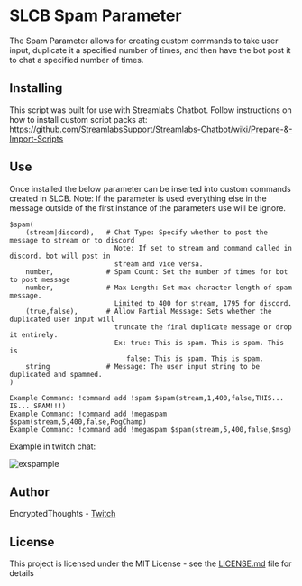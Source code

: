 # SLCB Spam Parameter

The Spam Parameter allows for creating custom commands to take user input, duplicate it
a specified number of times, and then have the bot post it to chat a specified number
of times.

## Installing

This script was built for use with Streamlabs Chatbot.
Follow instructions on how to install custom script packs at:
https://github.com/StreamlabsSupport/Streamlabs-Chatbot/wiki/Prepare-&-Import-Scripts

## Use

Once installed the below parameter can be inserted into custom commands created in SLCB.
Note: If the parameter is used everything else in the message outside of the first instance
of the parameters use will be ignore. 
```
$spam(
    (stream|discord),   # Chat Type: Specify whether to post the message to stream or to discord
                          Note: If set to stream and command called in discord. bot will post in 
                          stream and vice versa.
    number,             # Spam Count: Set the number of times for bot to post message
    number,             # Max Length: Set max character length of spam message. 
                          Limited to 400 for stream, 1795 for discord.
    (true,false),       # Allow Partial Message: Sets whether the duplicated user input will
                          truncate the final duplicate message or drop it entirely.
                          Ex: true: This is spam. This is spam. This is
                             false: This is spam. This is spam.
    string              # Message: The user input string to be duplicated and spammed.
)

Example Command: !command add !spam $spam(stream,1,400,false,THIS... IS... SPAM!!!)
Example Command: !command add !megaspam $spam(stream,5,400,false,PogChamp)
Example Command: !command add !megaspam $spam(stream,5,400,false,$msg)
```

Example in twitch chat:

![exspample](https://user-images.githubusercontent.com/50642352/72397338-357d7500-3705-11ea-907e-46b987052662.png)

## Author

EncryptedThoughts - [Twitch](https://www.twitch.tv/encryptedthoughts)

## License

This project is licensed under the MIT License - see the [LICENSE.md](LICENSE.md) file for details
